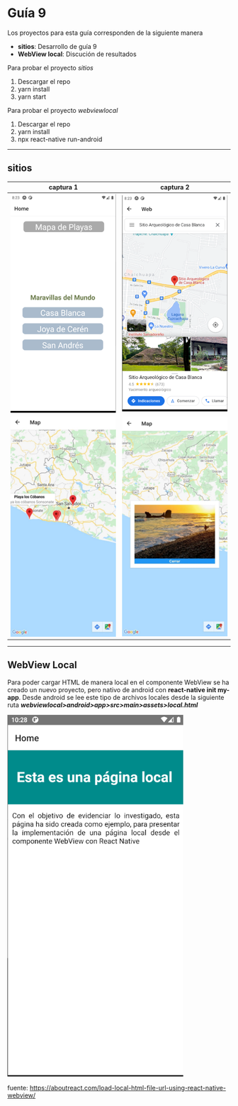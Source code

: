# Guía 9

Los proyectos para esta guía corresponden de la siguiente manera
- **sitios**: Desarrollo de guía 9
- **WebView local**: Discución de resultados

Para probar el proyecto *sitios*

1. Descargar el repo
2. yarn install
3. yarn start

Para probar el proyecto *webviewlocal*

1. Descargar el repo
2. yarn install
3. npx react-native run-android


---

## sitios

captura 1|captura 2
:---------:|:---------:
![captura 1](./_capturas/desa1.png)|![captura 2](./_capturas/desa2.png)
![captura 1](./_capturas/desa3.jpeg)|![captura 2](./_capturas/desa4.jpeg)

---
## WebView Local

Para poder cargar HTML de manera local en el componente WebView se ha creado un nuevo proyecto, pero nativo de android con **react-native init my-app**. Desde android se lee este tipo de archivos locales desde la siguiente ruta ***webviewlocal>android>app>src>main>assets>local.html*** 

![captura 2](./_capturas/discu1.png)

fuente: https://aboutreact.com/load-local-html-file-url-using-react-native-webview/